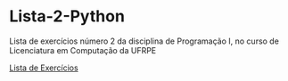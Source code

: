 # Lista-2-Python

Lista de exercícios número 2 da disciplina de Programação I, no curso de Licenciatura em Computação da UFRPE

[Lista de Exercícios](https://github.com/danilosantos-git/Lista-2-Python/tree/main/Python)
